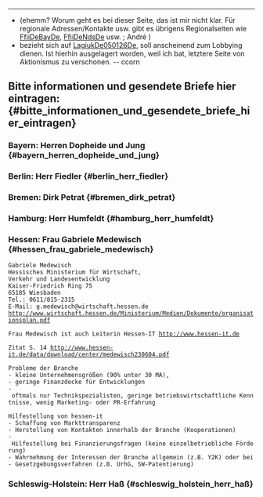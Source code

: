 ------------------------------------------------------------------------

-   (ehemm? Worum geht es bei dieser Seite, das ist mir nicht klar. Für
    regionale Adressen/Kontakte usw. gibt es übrigens Regionalseiten wie
    [FfiiDeBayDe](FfiiDeBayDe "wikilink"),
    [FfiiDeNdsDe](FfiiDeNdsDe "wikilink") usw. ; André )
-   bezieht sich auf [LagiukDe050126De](LagiukDe050126De "wikilink"),
    soll anscheinend zum Lobbying dienen. Ist hierhin ausgelagert
    worden, weil ich bat, letztere Seite von Aktionismus zu verschonen.
    \-- ccorn

## Bitte informationen und gesendete Briefe hier eintragen: {#bitte_informationen_und_gesendete_briefe_hier_eintragen}

### Bayern: Herren Dopheide und Jung {#bayern_herren_dopheide_und_jung}

### Berlin: Herr Fiedler {#berlin_herr_fiedler}

### Bremen: Dirk Petrat {#bremen_dirk_petrat}

### Hamburg: Herr Humfeldt {#hamburg_herr_humfeldt}

### Hessen: Frau Gabriele Medewisch {#hessen_frau_gabriele_medewisch}

`Gabriele Medewisch`\
`Hessisches Ministerium für Wirtschaft,`\
`Verkehr und Landesentwicklung`\
`Kaiser-Friedrich Ring 75`\
`65185 Wiesbaden`\
`Tel.: 0611/815-2315`\
`E-Mail: g.medewisch@wirtschaft.hessen.de`\
[`http://www.wirtschaft.hessen.de/Ministerium/Medien/Dokumente/organisationsplan.pdf`](http://www.wirtschaft.hessen.de/Ministerium/Medien/Dokumente/organisationsplan.pdf)

`Frau Medewisch ist auch Leiterin Hessen-IT `[`http://www.hessen-it.de`](http://www.hessen-it.de)

`Zitat S. 14 `[`http://www.hessen-it.de/data/download/center/medewisch230604.pdf`](http://www.hessen-it.de/data/download/center/medewisch230604.pdf)

`Probleme der Branche`\
`- kleine Unternehmensgrößen (90% unter 30 MA),`\
`- geringe Finanzdecke für Entwicklungen`\
`- oftmals nur Technikspezialisten, geringe betriebswirtschaftliche Kenntnisse, wenig Marketing- oder PR-Erfahrung`

`Hilfestellung von hessen-it`\
`- Schaffung von Markttransparenz`\
`- Herstellung von Kontakten innerhalb der Branche (Kooperationen)`\
`- Hilfestellung bei Finanzierungsfragen (keine einzelbetriebliche Förderung)`\
`- Wahrnehmung der Interessen der Branche allgemein (z.B. Y2K) oder bei`\
`- Gesetzgebungsverfahren (z.B. UrhG, SW-Patentierung)`

### Schleswig-Holstein: Herr Haß {#schleswig_holstein_herr_haß}
